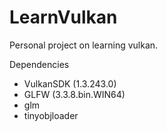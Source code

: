 # LearnVulkan
 Personal project on learning vulkan.

 Dependencies
 - VulkanSDK (1.3.243.0)
 - GLFW (3.3.8.bin.WIN64)
 - glm
 - tinyobjloader